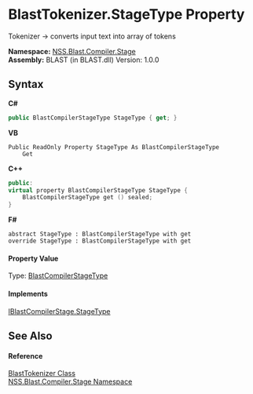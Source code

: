 # BlastTokenizer.StageType Property 
 

Tokenizer -> converts input text into array of tokens

**Namespace:**&nbsp;<a href="f44e629d-16ad-ce78-c6d1-bb239589698b.md">NSS.Blast.Compiler.Stage</a><br />**Assembly:**&nbsp;BLAST (in BLAST.dll) Version: 1.0.0

## Syntax

**C#**<br />
``` C#
public BlastCompilerStageType StageType { get; }
```

**VB**<br />
``` VB
Public ReadOnly Property StageType As BlastCompilerStageType
	Get
```

**C++**<br />
``` C++
public:
virtual property BlastCompilerStageType StageType {
	BlastCompilerStageType get () sealed;
}
```

**F#**<br />
``` F#
abstract StageType : BlastCompilerStageType with get
override StageType : BlastCompilerStageType with get
```


#### Property Value
Type: <a href="8569acda-f166-9d3f-d233-4b299d5ef06b.md">BlastCompilerStageType</a>

#### Implements
<a href="a882727d-c6e5-ed0f-af46-b7915e62d60e.md">IBlastCompilerStage.StageType</a><br />

## See Also


#### Reference
<a href="bafe70ae-9382-7e0e-c825-a3b1fb9c9f11.md">BlastTokenizer Class</a><br /><a href="f44e629d-16ad-ce78-c6d1-bb239589698b.md">NSS.Blast.Compiler.Stage Namespace</a><br />